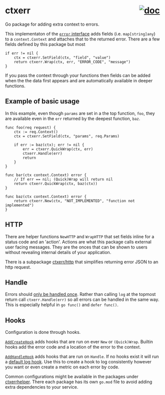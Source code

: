 # ctxerr <span style='float: right;'>[![doc](https://img.shields.io/github/v/tag/mvndaai/ctxerr?include_prereleases&label=godoc&sort=semver)](https://pkg.go.dev/github.com/mvndaai/ctxerr)</span>


Go package for adding extra context to errors.


This implementaton of the [`error` interface](https://pkg.go.dev/builtin#error) adds fields (i.e. `map[string]any`) to a `context.Context` and attaches that to the returned error. There are a few fields defined by this package but most

```golang
if err != nil {
    ctx = ctxerr.SetField(ctx, "field", "value")
    return ctxerr.Wrap(ctx, err, "ERROR_CODE", "message")
}
```

If you pass the context through your functions then fields can be added when the the data first appears and are automatically available in deeper functions.

## Example of basic usage

In this example, even though `params` are set in a the top function, `foo`, they are available even in the `err` returned by the deepest function, `baz`.

```golang
func foo(req request) {
    ctx := req.Context()
    ctx = ctxerr.SetField(ctx, "params", req.Params)

    if err := baz(ctx); err != nil {
        err = ctxerr.QuickWrap(ctx, err)
        ctxerr.Handle(err)
        return
    }
}

func bar(ctx context.Context) error {
    // If err == nil; (Quick)Wrap will return nil
    return ctxerr.QuickWrap(ctx, baz(ctx))
}

func baz(ctx context.Context) error {
    return ctxerr.New(ctx, "NOT_IMPLEMENTED", "function not implemented")
}
```

## HTTP

There are helper functions `NewHTTP` and `WrapHTTP` that set fields inline for a status code and an 'action'. Actions are what this package calls external user facing messages. They are the onces that can be shown to users without revealing internal details of your application.

There is a subpackage [ctxerr/http](https://pkg.go.dev/github.com/mvndaai/ctxerr/http) that simplifies returning error JSON to an http request.




## Handle

Errors should [only be handled once](https://dave.cheney.net/practical-go/presentations/qcon-china.html#_only_handle_an_error_once). Rather than calling `log` at the topmost return call `ctxerr.Handle(err)` so all errors can be handled in the same way. This is especially helpful in `go func()` and `defer func()`.

## Hooks

Configuration is done through hooks.

[`AddCreateHook`](https://pkg.go.dev/github.com/mvndaai/ctxerr#AddCreateHook) adds hooks that are run on ever `New` or `(Quick)Wrap`. Builtin hooks add the error code and a location of the error to the context.

[`AddHandleHook`](https://pkg.go.dev/github.com/mvndaai/ctxerr#AddHandleHook) adds hooks that are run on `Handle`. If no hooks exist it will run a [default log hook](https://pkg.go.dev/github.com/mvndaai/ctxerr#Instance.DefaultLogHook). Use this to create a hook to log consistently however you want or even create a metric on each error by code.

Common configurations might be available in the packages under [ctxerrhelper](https://github.com/mvndaai/ctxerrhelper). There each package has its own `go.mod` file to avoid adding extra dependencies to your service.
